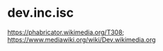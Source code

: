 # dev.inc.isc
https://phabricator.wikimedia.org/T308; https://www.mediawiki.org/wiki/Dev.wikimedia.org
